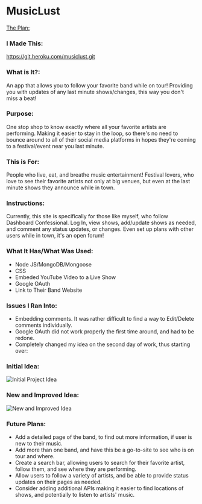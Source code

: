 # MusicLust

[The Plan:](https://trello.com/b/MKQEjzHd/musiclus)

### I Made This: 
https://git.heroku.com/musiclust.git

### What is It?: 
An app that allows you to follow your favorite band while on tour! Providing you with updates of any last minute shows/changes, this way you don't miss a beat!

### Purpose: 
One stop shop to know exactly where all your favorite artists are performing. Making it easier to stay in the loop, so there's no need to bounce around to all of their social media platforms in hopes they're coming to a festival/event near you last minute.

### This is For: 
People who live, eat, and breathe music entertainment! Festival lovers, who love to see their favorite artists not only at big venues, but even at the last minute shows they announce while in town.

### Instructions: 
Currently, this site is specifically for those like myself, who follow Dashboard Confessional. Log In, view shows, add/update shows as needed, and comment any status updates, or changes. Even set up plans with other users while in town, it's an open forum!

### What It Has/What Was Used:
* Node JS/MongoDB/Mongoose
* CSS
* Embeded YouTube Video to a Live Show
* Google OAuth
* Link to Their Band Website

### Issues I Ran Into:
* Embedding comments. It was rather difficult to find a way to Edit/Delete comments individually. 
* Google OAuth did not work properly the first time around, and had to be redone. 
* Completely changed my idea on the second day of work, thus starting over:

### Initial Idea:
![Initial Project Idea](Project2WF1.jpg)

### New and Improved Idea:
![New and Improved Idea](updatedwfproj2.jpg)

### Future Plans:
* Add a detailed page of the band, to find out more information, if user is new to their music.
* Add more than one band, and have this be a go-to-site to see who is on tour and where.
* Create a search bar, allowing users to search for their favorite artist, follow them, and see where they are performing.
* Allow users to follow a variety of artists, and be able to provide status updates on their pages as needed.
* Consider adding additional APIs making it easier to find locations of shows, and potentially to listen to artists' music.

